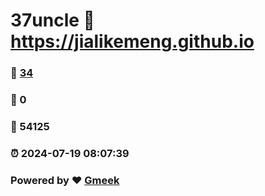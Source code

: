 # 37uncle :link: https://jialikemeng.github.io 
### :page_facing_up: [34](https://jialikemeng.github.io/tag.html) 
### :speech_balloon: 0 
### :hibiscus: 54125 
### :alarm_clock: 2024-07-19 08:07:39 
### Powered by :heart: [Gmeek](https://github.com/Meekdai/Gmeek)
